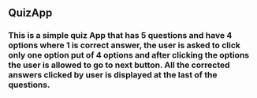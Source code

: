 <h2>QuizApp</h2>
<h3>This is a simple quiz App that has 5 questions and have 4 options where 1 is correct answer, the user is asked to click only one option put 
  of 4 options and after clicking the options the user is allowed to go to next button. All the corrected answers clicked by user is displayed at the last of the questions.  </h3>

